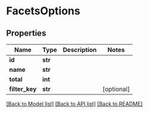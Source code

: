 # FacetsOptions

## Properties
Name | Type | Description | Notes
------------ | ------------- | ------------- | -------------
**id** | **str** |  | 
**name** | **str** |  | 
**total** | **int** |  | 
**filter_key** | **str** |  | [optional] 

[[Back to Model list]](../README.md#documentation-for-models) [[Back to API list]](../README.md#documentation-for-api-endpoints) [[Back to README]](../README.md)

